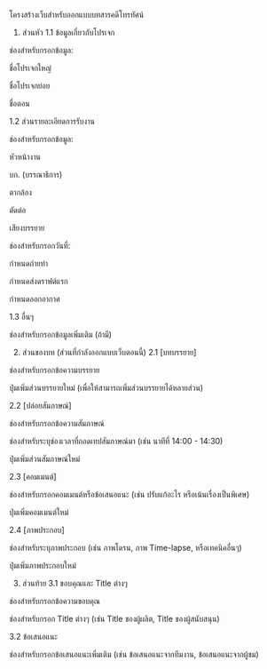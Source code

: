 โครงสร้างเว็บสำหรับออกแบบบทสารคดีโทรทัศน์
1. ส่วนหัว
1.1 ข้อมูลเกี่ยวกับโปรเจก

ช่องสำหรับกรอกข้อมูล:

ชื่อโปรเจกใหญ่

ชื่อโปรเจกย่อย

ชื่อตอน

1.2 ส่วนรายละเอียดการรับงาน

ช่องสำหรับกรอกข้อมูล:

หัวหน้างาน

บก. (บรรณาธิการ)

ตากล้อง

ตัดต่อ

เสียงบรรยาย

ช่องสำหรับกรอกวันที่:

กำหนดถ่ายทำ

กำหนดส่งดราฟต์แรก

กำหนดออกอากาศ

1.3 อื่นๆ

ช่องสำหรับกรอกข้อมูลเพิ่มเติม (ถ้ามี)

2. ส่วนของบท (ส่วนที่กำลังออกแบบเว็บตอนนี้)
2.1 [บทบรรยาย]

ช่องสำหรับกรอกข้อความบรรยาย

ปุ่มเพิ่มส่วนบรรยายใหม่ (เพื่อให้สามารถเพิ่มส่วนบรรยายได้หลายส่วน)

2.2 [ปล่อยสัมภาษณ์]

ช่องสำหรับกรอกข้อความสัมภาษณ์

ช่องสำหรับระบุช่องเวลาที่ถอดเทปสัมภาษณ์มา (เช่น นาทีที่ 14:00 - 14:30)

ปุ่มเพิ่มส่วนสัมภาษณ์ใหม่

2.3 [คอมเมนต์]

ช่องสำหรับกรอกคอมเมนต์หรือข้อเสนอแนะ (เช่น ปรับแก้อะไร หรือเน้นเรื่องเป็นพิเศษ)

ปุ่มเพิ่มคอมเมนต์ใหม่

2.4 [ภาพประกอบ]

ช่องสำหรับระบุภาพประกอบ (เช่น ภาพโดรน, ภาพ Time-lapse, หรือเทคนิคอื่นๆ)

ปุ่มเพิ่มภาพประกอบใหม่

3. ส่วนท้าย
3.1 ขอบคุณและ Title ต่างๆ

ช่องสำหรับกรอกข้อความขอบคุณ

ช่องสำหรับกรอก Title ต่างๆ (เช่น Title ของผู้ผลิต, Title ของผู้สนับสนุน)

3.2 ข้อเสนอแนะ

ช่องสำหรับกรอกข้อเสนอแนะเพิ่มเติม (เช่น ข้อเสนอแนะจากทีมงาน, ข้อเสนอแนะจากผู้ชม)

